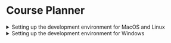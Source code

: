 # Course Planner

<details><summary>  Setting up the development environment for MacOS and Linux </summary>
<p>

Prerequisities: Docker


1. Install [Docker Desktop](https://docs.docker.com/docker-for-mac/install/)
2. Start Docker desktop
3. Navigate to base repository `course-planner`
4. Open up terminal/command-line and run `docker-compose up --build`. Note that if the images have already been built then you can run `docker-compose up`
5. Wait until everything starts up
6. To test the api is running, go to [localhost:8080/heartbeat](localhost:8080/heartbeat)
7. To test the frontend is running, go to [localhost:3000](localhost:3000)

Once you are done CTRL+C and then run the command: `docker-compose down` to stop containers.

</p>
</details>

<details><summary>  Setting up the development environment for Windows </summary>
<p>

Prerequisities: Docker, Windows 10 Education or Professional, dos2unix.exe

1. Install [Docker Desktop](https://www.docker.com/products/docker-desktop)
2. Download [dos2unix.exe](https://sourceforge.net/projects/dos2unix/)
3. Drag init.sh from (course-planner/seed-db) INTO dos2unix.exe (This will automatically convert all line endings from CRLF TO LF)
4. Start Docker Desktop
5. Navigate to base repository (course-planner)
6. Open up terminal/command-line and run `docker-compose up --build`
7. Wait until everything starts up
8. To test the api is running, go to [localhost:8080/heartbeat](localhost:8080/heartbeat)
9. To test the frontend is running, go to [localhost:3000](localhost:3000)

Once you are done CTRL+C and then run the command: `docker-compose down` to stop containers.

</p>
</details>
